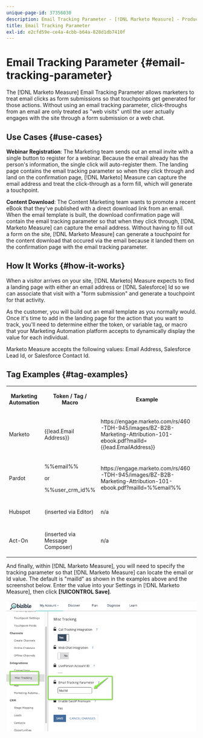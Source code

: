 ```yaml
---
unique-page-id: 37356030
description: Email Tracking Parameter - [!DNL Marketo Measure] - Product Documentation
title: Email Tracking Parameter
exl-id: e2cfd59e-ce4a-4cbb-b64a-828d1db7410f
---
```

# Email Tracking Parameter {#email-tracking-parameter}

The [!DNL Marketo Measure] Email Tracking Parameter allows marketers to treat email clicks as form submissions so that touchpoints get generated for those actions. Without using an email tracking parameter, click-throughs from an email are only treated as "web visits" until the user actually engages with the site through a form submission or a web chat.

## Use Cases  {#use-cases}

**Webinar Registration**: The Marketing team sends out an email invite with a single button to register for a webinar. Because the email already has the person's information, the single click will auto-register them. The landing page contains the email tracking parameter so when they click through and land on the confirmation page, [!DNL Marketo] Measure can capture the email address and treat the click-through as a form fill, which will generate a touchpoint.

**Content Download**: The Content Marketing team wants to promote a recent eBook that they've published with a direct download link from an email. When the email template is built, the download confirmation page will contain the email tracking parameter so that when they click through, [!DNL Marketo Measure] can capture the email address. Without having to fill out a form on the site, [!DNL Marketo Measure] can generate a touchpoint for the content download that occured via the email because it landed them on the confirmation page with the email tracking parameter.

## How It Works {#how-it-works}

When a visitor arrives on your site, [!DNL Marketo] Measure expects to find a landing page with either an email address or [!DNL Salesforce] Id so we can associate that visit with a "form submission" and generate a touchpoint for that activity.

As the customer, you will build out an email template as you normally would. Once it's time to add in the landing page for the action that you want to track, you'll need to determine either the token, or variable tag, or macro that your Marketing Automation platform accepts to dynamically display the value for each individual.

Marketo Measure accepts the following values: Email Address, Salesforce Lead Id, or Salesforce Contact Id.

## Tag Examples {#tag-examples}

<table> 
 <colgroup> 
  <col> 
  <col> 
  <col> 
  <col> 
 </colgroup> 
 <tbody> 
  <tr> 
   <th><p>Marketing Automation</p></th> 
   <th><p>Token / Tag / Macro </p></th> 
   <th><p>Example</p></th> 
   <th><p>Supporting Material</p></th> 
  </tr> 
  <tr> 
   <td><p>Marketo</p></td> 
   <td><p>{{lead.Email Address}} </p></td> 
   <td><p>https://engage.marketo.com/rs/460-TDH-945/images/BZ-B2B-Marketing-Attribution-101-ebook.pdf?mailId={{lead.EmailAddress}}</p></td> 
   <td><p>https://docs.marketo.com/display/public/DOCS/Tokens+Overview#TokensOverview-PersonTokens</p></td> 
  </tr> 
  <tr> 
   <td><p>Pardot</p></td> 
   <td><p>%%email%% </p><p>or</p><p>%%user_crm_id%%</p></td> 
   <td><p>https://engage.marketo.com/rs/460-TDH-945/images/BZ-B2B-Marketing-Attribution-101-ebook.pdf?mailId=%%email%%</p></td> 
   <td><p>https://help.salesforce.com/articleView?id=pardot_variable_tags_reference.htm&amp;type=5</p></td> 
  </tr> 
  <tr> 
   <td><p>Hubspot</p></td> 
   <td><p>(inserted via Editor)</p></td> 
   <td><p>n/a</p></td> 
   <td><p>https://knowledge.hubspot.com/cos-general/how-to-use-personalization-with-your-content</p></td> 
  </tr> 
  <tr> 
   <td><p>Act-On</p></td> 
   <td><p>(inserted via Message Composer)</p></td> 
   <td><p>n/a</p></td> 
   <td><p>https://connect.act-on.com/hc/en-us/articles/360033436074-How-to-Personalize-Email-Content-with-CRM-Data</p></td> 
  </tr> 
 </tbody> 
</table>

And finally, within [!DNL Marketo Measure], you will need to specify the tracking parameter so that [!DNL Marketo Measure] can locate the email or Id value. The default is "mailId" as shown in the examples above and the screenshot below. Enter the value into your Settings in [!DNL Marketo Measure], then click **[!UICONTROL Save]**.

![](assets/one.png)
